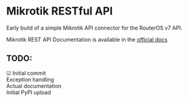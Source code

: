 # Mikrotik RESTful API

Early build of a simple Mikrotik API connector for the RouterOS v7 API.

Mikrotik REST API Documentation is available in the [official docs](https://help.mikrotik.com/docs/display/ROS/REST+API)

## TODO:
☑ Initial commit\
Exception handling\
Actual documentation\
Initial PyPI upload